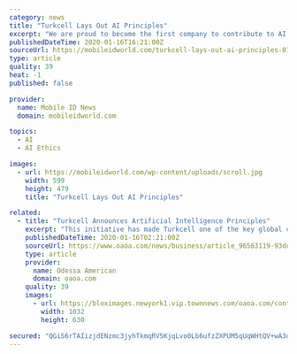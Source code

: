 ```yaml
---
category: news
title: "Turkcell Lays Out AI Principles"
excerpt: "We are proud to become the first company to contribute to AI ethics in Turkey. The field will continuously expand and we will witness its transformative impacts in our daily lives,” he added. Speaking to the importance of AI applications being developed in Turkey and the advantages they offer to those developed abroad, Turkcell CIO Serkan ..."
publishedDateTime: 2020-01-16T16:21:00Z
sourceUrl: https://mobileidworld.com/turkcell-lays-out-ai-principles-011601/
type: article
quality: 39
heat: -1
published: false

provider:
  name: Mobile ID News
  domain: mobileidworld.com

topics:
  - AI
  - AI Ethics

images:
  - url: https://mobileidworld.com/wp-content/uploads/scroll.jpg
    width: 599
    height: 479
    title: "Turkcell Lays Out AI Principles"

related:
  - title: "Turkcell Announces Artificial Intelligence Principles"
    excerpt: "This initiative has made Turkcell one of the key global contributors to AI ethics and the first in Turkey to announce concrete AI principles. This press release features multimedia. View the full release here: https://www.businesswire.com/news/home/20200115005549/en/ Turkcell today announced its AI Principles that commit to the ethical and ..."
    publishedDateTime: 2020-01-16T02:21:00Z
    sourceUrl: https://www.oaoa.com/news/business/article_96563119-93dc-59b5-8f97-f910c82148d5.html
    type: article
    provider:
      name: Odessa American
      domain: oaoa.com
    quality: 39
    images:
      - url: https://bloximages.newyork1.vip.townnews.com/oaoa.com/content/tncms/assets/v3/editorial/c/57/c57ca62f-e796-5e70-90d2-e46aa31b4e3c/5e1f306a32dac.image.jpg?resize=1032%2C630
        width: 1032
        height: 630

secured: "QGiS6rTAIizjdENzmc3jyhTkmqRV5KjqLvo0Lb6ufzZXPUM5qUqWHtQV+wA3qIyPg5Pg9DyqO08rMKhV4crDqbyIWjgoWyD4g2iUxki4ctb5I7EbkaQ1speJOhJSCdL5KCbkxGj8ZQkAs7KPt4Nd0zlHsgHY5WM+WbJAjB/ex5Bo5g/w++5hAeZUPNXhLEYIImNKFSiQeQcABwZyENOmgSLf+wvoDQtxoHfTPK950WjU69ekCG38rLC13x7fMhfoYi7VTGaFgJNiQkgB4f8FsXAiJJ9s6FEs5r7vTtW5Xlk=;eh3VXZ3wAgYzl91C0XdZGg=="
---
```


